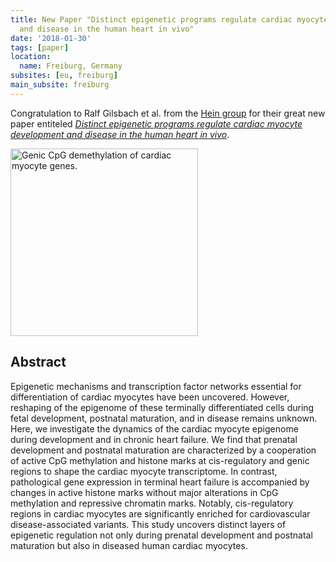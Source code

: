 ```yaml
---
title: New Paper "Distinct epigenetic programs regulate cardiac myocyte development
  and disease in the human heart in vivo"
date: '2018-01-30'
tags: [paper]
location:
  name: Freiburg, Germany
subsites: [eu, freiburg]
main_subsite: freiburg
---
```


Congratulation to Ralf Gilsbach et al. from the [Hein group](https://portal.uni-freiburg.de/pharmakologie/ii)
for their great new paper entiteled
[*Distinct epigenetic programs regulate cardiac myocyte development and disease in the human heart in vivo*](https://www.nature.com/articles/s41467-017-02762-z).

<div class="multiple-img">
    <img src="/assets/media/2018-01-30-Gilsbach_NatCom.jpg" height="300px" alt="Genic CpG demethylation of cardiac myocyte genes." />
</div>

## Abstract

Epigenetic mechanisms and transcription factor networks essential for differentiation of cardiac myocytes have been uncovered. However, reshaping of the epigenome of these terminally differentiated cells during fetal development, postnatal maturation, and in disease remains unknown. Here, we investigate the dynamics of the cardiac myocyte epigenome during development and in chronic heart failure. We find that prenatal development and postnatal maturation are characterized by a cooperation of active CpG methylation and histone marks at cis-regulatory and genic regions to shape the cardiac myocyte transcriptome. In contrast, pathological gene expression in terminal heart failure is accompanied by changes in active histone marks without major alterations in CpG methylation and repressive chromatin marks. Notably, cis-regulatory regions in cardiac myocytes are significantly enriched for cardiovascular disease-associated variants. This study uncovers distinct layers of epigenetic regulation not only during prenatal development and postnatal maturation but also in diseased human cardiac myocytes.

